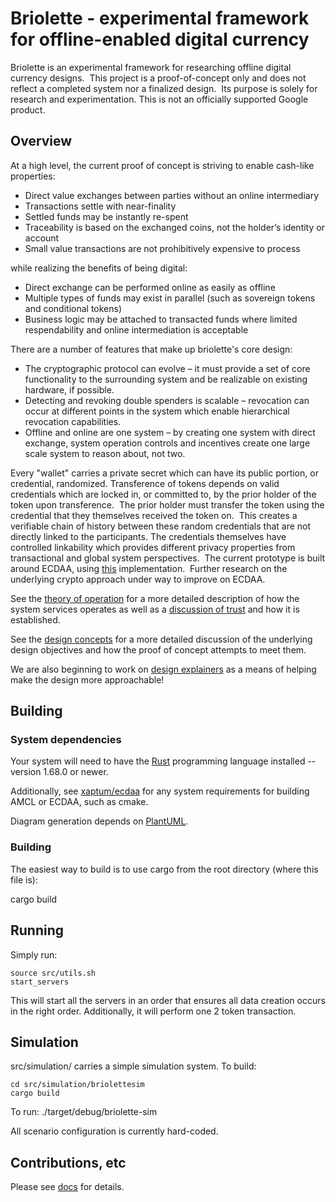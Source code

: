 # Briolette - experimental framework for offline-enabled digital currency

Briolette is an experimental framework for researching offline digital currency
designs.  This project is a proof-of-concept only and does not reflect a
completed system nor a finalized design.  Its purpose is solely for
research and experimentation. This is not an officially supported Google
product.


## Overview

At a high level, the current proof of concept is striving to enable cash-like properties:
  - Direct value exchanges between parties without an online intermediary
  - Transactions settle with near-finality
  - Settled funds may be instantly re-spent
  - Traceability is based on the exchanged coins, not the holder’s identity or account
  - Small value transactions are not prohibitively expensive to process

while realizing the benefits of being digital:
  - Direct exchange can be performed online as easily as offline
  - Multiple types of funds may exist in parallel (such as sovereign tokens and conditional tokens)
  - Business logic may be attached to transacted funds where limited respendability and online intermediation is acceptable 

There are a number of features that make up briolette's core design:
  - The cryptographic protocol can evolve – it must provide a set of core functionality to the surrounding system and be realizable on existing hardware, if possible.
  - Detecting and revoking double spenders is scalable – revocation can occur at different points in the system which enable hierarchical revocation capabilities.
  - Offline and online are one system – by creating one system with direct exchange, system operation controls and incentives create one large scale system to reason about, not two.

Every "wallet" carries a private secret which can have its public portion, or
credential, randomized.  Transference of tokens depends on valid
credentials which are locked in, or committed to, by the prior holder of the
token upon transference.  The prior holder must transfer the token using the
credential that they themselves received the token on.  This creates a
verifiable chain of history between these random credentials that are not
directly linked to the participants.  The credentials themselves have
controlled linkability which provides different privacy properties from
transactional and global system perspectives.  The current prototype is built
around ECDAA, using [this](https://github.com/xaptum/ecdaa) implementation. 
Further research on the underlying crypto approach under way to improve on
ECDAA.

See the [theory of operation](docs/design/theory_of_operation.md) for a more
detailed description of how the system services operates as well as a
[discussion of trust](docs/design/architecture/credentials/credentials.md) and
how it is established.

See the [design concepts](docs/design/concepts.md) for a more detailed discussion
of the underlying design objectives and how the proof of concept attempts to meet
them.

We are also beginning to work on [design explainers](docs/design/explainers) as a
means of helping make the design more approachable!

## Building

### System dependencies

Your system will need to have the [Rust](https://www.rust-lang.org/) programming language installed -- version 1.68.0 or newer.

Additionally, see
[xaptum/ecdaa](https://github.com/xaptum/ecdaa/blob/master/doc/BUILDING.md) for
any system requirements for building AMCL or ECDAA, such as cmake.

Diagram generation depends on [PlantUML](https://plantuml.com/).


### Building

The easiest way to build is to use cargo from the root directory (where this file is):

  cargo build


## Running

Simply run:

    source src/utils.sh
    start_servers


This will start all the servers in an order that ensures all data creation
occurs in the right order. Additionally, it will perform one 2 token
transaction.

## Simulation

src/simulation/ carries a simple simulation system. To build:

    cd src/simulation/briolettesim
    cargo build

To run:
    ./target/debug/briolette-sim

All scenario configuration is currently hard-coded.

## Contributions, etc

Please see [docs](docs/) for details.
